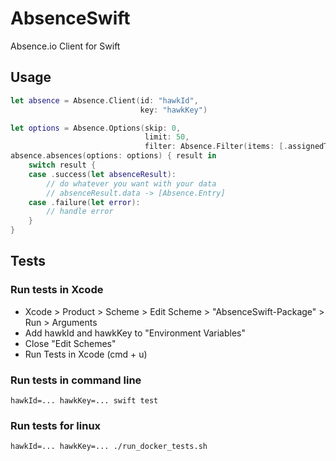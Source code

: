 # AbsenceSwift
Absence.io Client for Swift

## Usage

```swift
let absence = Absence.Client(id: "hawkId",
                             key: "hawkKey")

let options = Absence.Options(skip: 0,
                              limit: 50,
                              filter: Absence.Filter(items: [.assignedTo(.email("you@example.com"))]))
absence.absences(options: options) { result in
    switch result {
    case .success(let absenceResult):
        // do whatever you want with your data
        // absenceResult.data -> [Absence.Entry]
    case .failure(let error):
        // handle error
    }
}
```


## Tests

### Run tests in Xcode

- Xcode > Product > Scheme > Edit Scheme > "AbsenceSwift-Package" > Run > Arguments
- Add hawkId and hawkKey to "Environment Variables"
- Close "Edit Schemes"
- Run Tests in Xcode (cmd + u)

### Run tests in command line

```shell
hawkId=... hawkKey=... swift test
```


### Run tests for linux

```shell
hawkId=... hawkKey=... ./run_docker_tests.sh
```